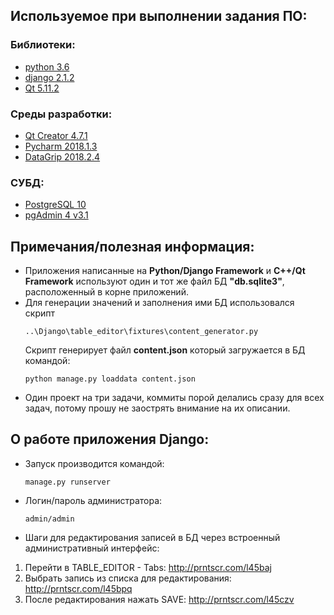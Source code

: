 ## Используемое при выполнении задания ПО:

### Библиотеки:

* [python 3.6](https://www.python.org/downloads/release/python-360/)
* [django 2.1.2](https://www.djangoproject.com/download/)
* [Qt 5.11.2](https://www.qt.io/download)

### Среды разработки:

* [Qt Creator 4.7.1](https://www.qt.io/download)
* [Pycharm 2018.1.3](https://www.jetbrains.com/pycharm/)
* [DataGrip 2018.2.4](https://www.jetbrains.com/datagrip/)


### СУБД:
* [PostgreSQL 10](https://www.postgresql.org/download/windows/)
* [pgAdmin 4 v3.1](https://www.postgresql.org/ftp/pgadmin/pgadmin4/v3.1/windows/)


## Примечания/полезная информация:

* Приложения написанные на **Python/Django Framework** и **C++/Qt Framework** используют один и тот же файл БД **"db.sqlite3"**, расположенный в корне приложений.
* Для генерации значений и заполнения ими БД использовался скрипт 
  ```
  ..\Django\table_editor\fixtures\content_generator.py
  ```
  Скрипт генерирует файл **content.json** который загружается в БД командой:
  ```
  python manage.py loaddata content.json
  ```
* Один проект на три задачи, коммиты порой делались сразу для всех задач, потому прошу не заострять внимание на их описании.


## О работе приложения Django:

* Запуск производится командой:
  ```
  manage.py runserver
  ```
* Логин/пароль администратора:
  ```
  admin/admin
  ```
* Шаги для редактирования записей в БД через встроенный административный интерфейс:
1. Перейти в TABLE_EDITOR - Tabs: http://prntscr.com/l45baj
2. Выбрать запись из списка для редактирования: http://prntscr.com/l45bpq
3. После редактирования нажать SAVE: http://prntscr.com/l45czv
